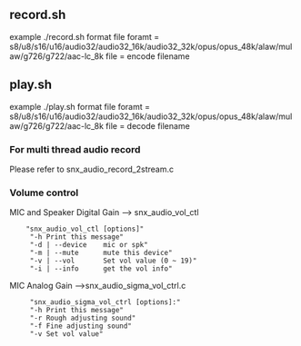 ## record.sh ##
example
./record.sh format file
foramt = s8/u8/s16/u16/audio32/audio32_16k/audio32_32k/opus/opus_48k/alaw/mulaw/g726/g722/aac-lc_8k
file = encode filename

## play.sh ##
example
./play.sh format file
foramt = s8/u8/s16/u16/audio32/audio32_16k/audio32_32k/opus/opus_48k/alaw/mulaw/g726/g722/aac-lc_8k
file = decode filename

### For multi thread audio record ###
Please refer to snx_audio_record_2stream.c

### Volume control ###

MIC and Speaker Digital Gain --> snx_audio_vol_ctl

        "snx_audio_vol_ctl [options]"
         "-h Print this message"
         "-d | --device    mic or spk"
         "-m | --mute      mute this device"
         "-v | --vol       Set vol value (0 ~ 19)"
         "-i | --info      get the vol info"

MIC Analog Gain  -->snx_audio_sigma_vol_ctrl.c

		 "snx_audio_sigma_vol_ctrl [options]:"
         "-h Print this message"
         "-r Rough adjusting sound"
         "-f Fine adjusting sound"
         "-v Set vol value"
